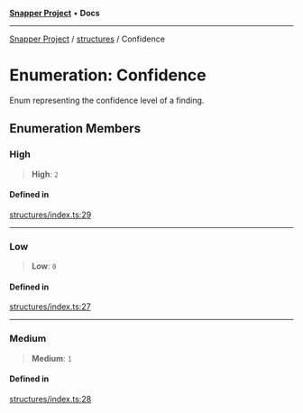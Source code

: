 [**Snapper Project**](../../README.md) • **Docs**

***

[Snapper Project](../../README.md) / [structures](../README.md) / Confidence

# Enumeration: Confidence

Enum representing the confidence level of a finding.

## Enumeration Members

### High

> **High**: `2`

#### Defined in

[structures/index.ts:29](https://github.com/sayfer-io/Snapper/blob/45fd256ae6625dc6cb752a8e5374049626d32c8a/structures/index.ts#L29)

***

### Low

> **Low**: `0`

#### Defined in

[structures/index.ts:27](https://github.com/sayfer-io/Snapper/blob/45fd256ae6625dc6cb752a8e5374049626d32c8a/structures/index.ts#L27)

***

### Medium

> **Medium**: `1`

#### Defined in

[structures/index.ts:28](https://github.com/sayfer-io/Snapper/blob/45fd256ae6625dc6cb752a8e5374049626d32c8a/structures/index.ts#L28)
